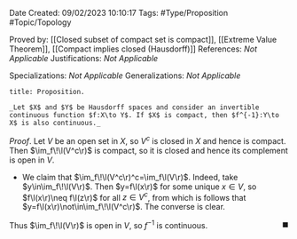 <div class="topSpace"></div>

Date Created: 09/02/2023 10:10:17
Tags: #Type/Proposition #Topic/Topology

Proved by: [[Closed subset of compact set is compact]], [[Extreme Value Theorem]], [[Compact implies closed (Hausdorff)]]
References: _Not Applicable_
Justifications: _Not Applicable_

Specializations: _Not Applicable_
Generalizations: _Not Applicable_

``` ad-Proposition
title: Proposition.

_Let $X$ and $Y$ be Hausdorff spaces and consider an invertible continuous function $f:X\to Y$. If $X$ is compact, then $f^{-1}:Y\to X$ is also continuous._

```

_Proof_. Let $V$ be an open set in $X$, so $V^c$ is closed in $X$ and hence is compact. Then $\im_f\!\l(V^c\r)$ is compact, so it is closed and hence its complement is open in $V$.
* We claim that $\im_f\!\l(V^c\r)^c=\im_f\l(V\r)$. Indeed, take $y\in\im_f\!\l(V\r)$. Then $y=f\l(x\r)$ for some unique $x\in V$, so $f\l(x\r)\neq f\l(z\r)$ for all $z\in V^c$, from which is follows that $y=f\l(x\r)\not\in\im_f\!\l(V^c\r)$. The converse is clear.

Thus $\im_f\!\l(V\r)$ is open in $V$, so $f^{-1}$ is continuous.<span style="float:right;">$\blacksquare$</span>

